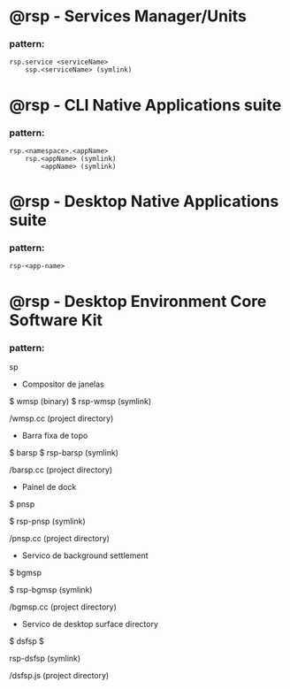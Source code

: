 # @rsp - Services Manager/Units

### pattern:

    rsp.service <serviceName>
        ssp.<serviceName> (symlink)

# @rsp - CLI Native Applications suite

### pattern:

    rsp.<namespace>.<appName>
        rsp.<appName> (symlink)
            <appName> (symlink)

# @rsp - Desktop Native Applications suite

### pattern:

    rsp-<app-name>

# @rsp - Desktop Environment Core Software Kit

### pattern:

<appname>sp

- Compositor de janelas

$ wmsp (binary)
$ rsp-wmsp (symlink)

/wmsp.cc (project directory)

- Barra fixa de topo

$ barsp
$ rsp-barsp (symlink)

/barsp.cc (project directory)

- Painel de dock

$ pnsp

$ rsp-pnsp (symlink)

/pnsp.cc (project directory)

- Servico de background settlement

$ bgmsp

$ rsp-bgmsp (symlink)

/bgmsp.cc (project directory)

- Servico de desktop surface directory

$ dsfsp
$

rsp-dsfsp (symlink)

/dsfsp.js (project directory)
